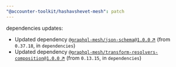 ```yaml
---
"@accounter-toolkit/hashavshevet-mesh": patch
---
```

dependencies updates:
  - Updated dependency [`@graphql-mesh/json-schema@1.0.0` ↗︎](https://www.npmjs.com/package/@graphql-mesh/json-schema/v/1.0.0) (from `0.37.18`, in `dependencies`)
  - Updated dependency [`@graphql-mesh/transform-resolvers-composition@1.0.0` ↗︎](https://www.npmjs.com/package/@graphql-mesh/transform-resolvers-composition/v/1.0.0) (from `0.13.15`, in `dependencies`)
